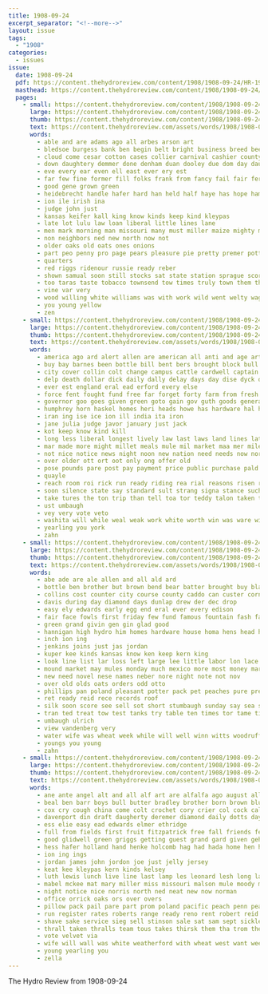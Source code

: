 ```yaml
---
title: 1908-09-24
excerpt_separator: "<!--more-->"
layout: issue
tags:
  - "1908"
categories:
  - issues
issue:
  date: 1908-09-24
  pdf: https://content.thehydroreview.com/content/1908/1908-09-24/HR-1908-09-24.pdf
  masthead: https://content.thehydroreview.com/content/1908/1908-09-24/masthead/HR-1908-09-24.jpg
  pages:
    - small: https://content.thehydroreview.com/content/1908/1908-09-24/small/HR-1908-09-24-01.jpg
      large: https://content.thehydroreview.com/content/1908/1908-09-24/large/HR-1908-09-24-01.jpg
      thumb: https://content.thehydroreview.com/content/1908/1908-09-24/thumbnails/HR-1908-09-24-01.jpg
      text: https://content.thehydroreview.com/assets/words/1908/1908-09-24/HR-1908-09-24-01.txt
      words:
        - able and are adams ago all arbes arson art
        - bledsoe burgess bank ben begin belt bright business breed been brought but bang benefield bolls bros butcher bird black best both beets big boys broom bielby band
        - cloud come cesar cotton cases collier carnival cashier county company credit cora crawford colts came calico corn casey can caddo chara
        - down daughtery demmer done denham duan dooley due dom day daugherty
        - eve every ear even ell east ever ery est
        - far few fine former fill folks frank from fancy fail fair ferguson friday farm fell for fruit farms first front
        - good gene grown green
        - heidebrecht handle hafer hard han held half haye has hope hammer heads had henke hydro hastings hon herd
        - ion ile irish ina
        - judge john just
        - kansas keifer kall king know kinds keep kind kleypas
        - late lot lulu law loan liberal little lines lane
        - men mark morning man missouri many must miller maize mighty mention milo mule moat made more malson much manner mcphearson most music money mcnaught
        - non neighbors ned new north now not
        - older oaks old oats ones onions
        - part peo penny pro page pears pleasure pie pretty premer potter proud peck pack plan people place perfect peppers peer
        - quarters
        - red riggs ridenour russie ready reber
        - shown samual soon still stocks sat state station sprague score see special speltz such small stick say sample smith side shows stuff service states space saunders shape short sweet saturday sharples stock straw share show sues surprise stover set south
        - too taras taste tobacco townsend tow times truly town them thomas tucker the tory take thralls thie than
        - vine var very
        - wood willing white williams was with work wild went welty wage way worth will walls want while wheat
        - you young yellow
        - zen
    - small: https://content.thehydroreview.com/content/1908/1908-09-24/small/HR-1908-09-24-02.jpg
      large: https://content.thehydroreview.com/content/1908/1908-09-24/large/HR-1908-09-24-02.jpg
      thumb: https://content.thehydroreview.com/content/1908/1908-09-24/thumbnails/HR-1908-09-24-02.jpg
      text: https://content.thehydroreview.com/assets/words/1908/1908-09-24/HR-1908-09-24-02.txt
      words:
        - america ago ard alert allen are american all anti and age art amer abe
        - buy bay barnes been bottle bill bent bers brought block bull beat bore beaver bac branch brood bier bailey but bis board bei boast body best
        - city cover collin colt change campus cattle cardwell captain court came choo company call camp comes china clause congress cost col char can course cant college county charles case care cream
        - delp death dollar dick daily dally delay days day dise dyck date dun dent during
        - ever est england eral ead erford every else
        - force fent fought fund free far forget forty farm from fresh fow frost ford fall favor fees fight fed fer for forth fellow famous first friday fam found fulton friends fine
        - governor goo goes given green goto gain gov guth goods general gray grown gan going gist gave good game guthrie gas
        - humphrey horn haskel homes heri heads howe has hardware hal hall heiter hon high homa hay haskell how house hurt horse had hatch hooker hie hanks hydro
        - iran ing ise ice ion ill india ita iron
        - jane julia judge javor january just jack
        - kot keep know kind kill
        - long less liberal longest lively law last laws land lines lately lighten late london lunch let lier lawyer life left les lincoln line lam lapsley lance lilly
        - mar made more might millet meals mule mil market maa mer miles mate men mark mare meats must mor morgan money mille much matter many most man moi
        - not nice notice news night noon new nation need needs now nor norris nota
        - over older ott ort oot only ong offer old
        - pose pounds pare post pay payment price public purchase pald plain por prise present pipe peet people per proper
        - quayle
        - reach room roi rick run ready riding rea rial reasons risen real rates roosevelt rack regular
        - soon silence state say standard sult strang signa stance such sad sale south strong sper ship said short school stock small speech strength shoats states schools special sol sur spring speak supply son scott sufi see silas sori second sit sell sells stan still side stand
        - take tures the ton trip than tell toa tor teddy talon taken thing towns times town torrens team territo tol texas tour tees teen
        - ust umbaugh
        - vey very vote veto
        - washita will while weal weak work white worth win was ware with wagon ward wood weil western way write wil wan weatherford week well words want
        - yearling you york
        - zahn
    - small: https://content.thehydroreview.com/content/1908/1908-09-24/small/HR-1908-09-24-03.jpg
      large: https://content.thehydroreview.com/content/1908/1908-09-24/large/HR-1908-09-24-03.jpg
      thumb: https://content.thehydroreview.com/content/1908/1908-09-24/thumbnails/HR-1908-09-24-03.jpg
      text: https://content.thehydroreview.com/assets/words/1908/1908-09-24/HR-1908-09-24-03.txt
      words:
        - abe ade are ale allen and all ald ard
        - bottle ben brother but brown bend bear batter brought buy black barn bread bird break business been ber bryan bay beal best bollenbach bros brush boyles beat barnes baby
        - collins cost counter city course county caddo can custer corn coats carnival come coup colorado common cream carpenter chas college con cattle curtis cope crawford certain case court cash cant chet
        - davis during day diamond days dunlap drew der dec drop
        - easy ely edwards early egg end eral ever every edison
        - fair face fowls first friday few fund famous fountain fash farm fall fresh flower fine found firm frida from foster farms free for
        - green grand givin gen gin glad good
        - hannigan high hydro him homes hardware house homa hens head hastings her hubert how handle has home hal held
        - inch ion ing
        - jenkins joins just jas jordan
        - kuper kee kinds kansas know ken keep kern king
        - look line list lar loss left large lee little labor lon lace lesperance
        - mound market may mules monday much mexico more most money mares miss many missouri mince made man miles
        - new need novel nese names neber nore night note not nov
        - over old olds oats orders odd otto
        - phillips pan poland pleasant potter pack pet peaches pure prem price por pro pay perl pain person past parra pap people plenty part pies pair per perfect
        - ret ready reid rece records roof
        - silk soon score see sell sot short stumbaugh sunday say sea small south stover stand show sunda sale sieg spring saturday second send silver shuck school sick store sam shall shelton springs such season son sand saw set stock schools sheldon seen
        - tran ted treat tow test tanks try table ten times tor tame ties tea take than top trees thi town taken them tank thurs thomas the
        - umbaugh ulrich
        - view vandenberg very
        - water wife was wheat week while will well winn witts woodruff west weatherford went wish why with words work worth wire wood way winfield wilson
        - youngs you young
        - zahn
    - small: https://content.thehydroreview.com/content/1908/1908-09-24/small/HR-1908-09-24-04.jpg
      large: https://content.thehydroreview.com/content/1908/1908-09-24/large/HR-1908-09-24-04.jpg
      thumb: https://content.thehydroreview.com/content/1908/1908-09-24/thumbnails/HR-1908-09-24-04.jpg
      text: https://content.thehydroreview.com/assets/words/1908/1908-09-24/HR-1908-09-24-04.txt
      words:
        - ane ante angel alt and all alf art are alfalfa ago august allen
        - beal ben barr boys bull butter bradley brother born brown blue but battenberg bin boy black buy birth begin burnett bright business back bixler bandy barber barbara bryan bank bread better best brings buff buyer bare bus bros
        - cox cry cough china come colt crochet cory crier col cock cal cody can chas charles coast cake crayon clark crust calvert collar count cooper curnutt crampton cedar
        - davenport din draft daugherty deremer diamond daily dotts day days davis dos daughtery desire demmer doll dau
        - ess elie easy ead edwards elmer ethridge
        - full from fields first fruit fitzpatrick free fall friends few fetta for fost fair farms farm fred frank fine
        - good glidwell green griggs getting guest grand gard given gehan gies
        - hess hafer holland hand henke holcomb hag had hada home hen hoelscher hughes hopewell haler horse hatfield hydro her harry house has hinton
        - ion ing ings
        - jordan james john jordon joe just jelly jersey
        - keat kee kleypas kern kinds kelsey
        - luth lewis lunch live line last lamp les leonard lesh long lace left land low leslie like light
        - mabel mckee mat mary miller miss missouri malson mule moody mckay male martha marble mullendore manar mills mules minnie made mexico mare man many
        - night notice nice norris north ned neat new now norman
        - office orrick oaks ors over overs
        - pillow pack pail pare part prom poland pacific peach penn peaches peden prem piece pastel parker phillips page painting plants pay pears public pie point patch pickles paper
        - run register rates roberts range ready reno rent robert reid robinson rocks red ray ridenour rey route rollinger roy reber real roman
        - shave sake service sieg sell stinson sale sat sam sept sickles smith sprague see smitz stockton stock sun silver seller scott sick shadow special silk seems sad short sights saturday surgeon school shed santa sow sunday
        - thrall taken thralls team tous takes thirsk them tha trom the
        - vote velvet via
        - wife will wall was white weatherford with wheat west want week well wright went williams way words wood work
        - young yearling you
        - zella
---
```


The Hydro Review from 1908-09-24

<!--more-->

